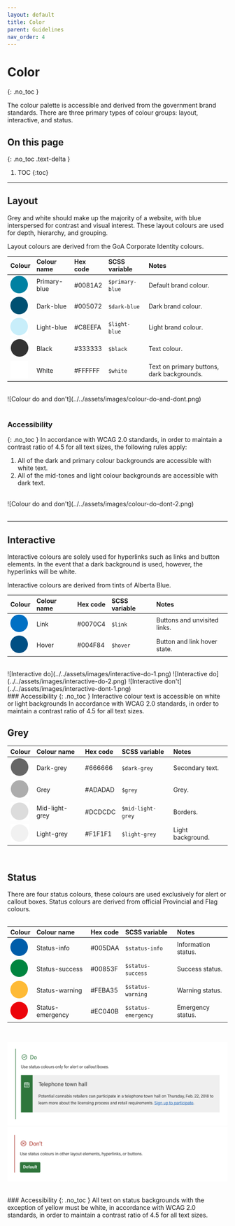 ```yaml
---
layout: default
title: Color
parent: Guidelines
nav_order: 4
---
```


# Color
{: .no_toc }

The colour palette is accessible and derived from the government brand standards.
There are three primary types of colour groups: layout, interactive, and status.

## On this page
{: .no_toc .text-delta }

1. TOC
{:toc}

---


## Layout
Grey and white should make up the majority of a website, with blue interspersed for contrast and visual interest. These layout colours are used for depth, hierarchy, and grouping.

Layout colours are derived from the GoA Corporate Identity colours.
<br>


| Colour  | Colour name   | Hex code | SCSS variable | Notes |
|:---------------|:---------------------|:-------------------------|:-------------------------|:-------------------------|
| ![#0081A2](../../assets/images/primary-blue.png) | Primary-blue | #0081A2 |  `$primary-blue` | Default brand colour. |
| ![#005072](../../assets/images/dark-blue.png)  | Dark-blue | #005072 | `$dark-blue` | Dark brand colour. |
| ![#C8EEFA](../../assets/images/light-blue.png)  | Light-blue | #C8EEFA | `$light-blue` | Light brand colour. |
| ![#333333](../../assets/images/black.png)  | Black | #333333 | `$black` | Text colour. |
| ![#FFFFFF](../../assets/images/white.png)  | White | #FFFFFF | `$white` | Text on primary buttons, dark backgrounds. |

<br>
![Colour do and don't](../../assets/images/colour-do-and-dont.png)
<br><br>

### Accessibility
{: .no_toc }
In accordance with WCAG 2.0 standards, in order to maintain a contrast ratio of 4.5 for all text sizes, the following rules apply:
1. All of the dark and primary colour backgrounds are accessible with white text.
2. All of the mid-tones and light colour backgrounds are accessible with dark text.

<br>
![Colour do and don't](../../assets/images/colour-do-dont-2.png)
<br><br>

---
## Interactive

Interactive colours are solely used for hyperlinks such as links and button elements. In the event that a dark background is used, however, the hyperlinks will be white.

Interactive colours are derived from tints of Alberta Blue.

| Colour  | Colour name   | Hex code | SCSS variable | Notes |
|:---------------|:---------------------|:-------------------------|:-------------------------|:-------------------------|
| ![#0070C4](../../assets/images/link.png) | Link | #0070C4 |  `$link` | Buttons and unvisited links. |
| ![#004F84](../../assets/images/hover.png) | Hover | #004F84 |  `$hover` | Button and link hover state. |

<br>
![Interactive do](../../assets/images/interactive-do-1.png)
![Interactive do](../../assets/images/interactive-do-2.png)
![Interactive don't](../../assets/images/interactive-dont-1.png)

<br>
### Accessibility
{: .no_toc }
Interactive colour text is accessible on white or light backgrounds In accordance with WCAG 2.0 standards, in order to maintain a contrast ratio of 4.5 for all text sizes.

<br>


## Grey

| Colour  | Colour name   | Hex code | SCSS variable | Notes |
|:---------------|:---------------------|:-------------------------|:-------------------------|:-------------------------|
| ![#666666](../../assets/images/dark-grey.png) | Dark-grey | #666666 |  `$dark-grey` | Secondary text. |
| ![#ADADAD](../../assets/images/grey.png) | Grey | #ADADAD |  `$grey` | Grey. |
| ![#DCDCDC](../../assets/images/mid-light-grey.png) | Mid-light-grey | #DCDCDC |  `$mid-light-grey` | Borders. |
| ![#F1F1F1](../../assets/images/light-grey.png) | Light-grey | #F1F1F1 |  `$light-grey` | Light background. |

<br>


## Status


There are four status colours, these colours are used exclusively for alert or callout boxes. Status colours are derived from official Provincial and Flag colours.
<br>
<br>

| Colour  | Colour name   | Hex code | SCSS variable | Notes |
|:---------------|:---------------------|:-------------------------|:-------------------------|:-------------------------|
| ![#005DAA](../../assets/images/status-info.png) | Status-info | #005DAA |  `$status-info` | Information status. |
| ![#00853F](../../assets/images/status-success.png) | Status-success | #00853F |  `$status-success` | Success status. |
| ![#FEBA35](../../assets/images/status-warning.png) | Status-warning | #FEBA35 |  `$status-warning` | Warning status. |
| ![#EC040B](../../assets/images/status-emergency.png) | Status-emergency | #EC040B |  `$status-emergency` | Emergency status. |

<br>

![Status do](../../assets/images/status-do-1.png)
![Status don't](../../assets/images/status-dont-1.png)

<br>
### Accessibility
{: .no_toc }
All text on status backgrounds with the exception of yellow must be white, in accordance with WCAG 2.0 standards, in order to maintain a contrast ratio of 4.5 for all text sizes.
